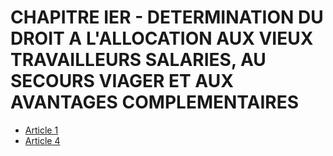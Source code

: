 # CHAPITRE IER - DETERMINATION DU DROIT A L'ALLOCATION AUX VIEUX TRAVAILLEURS SALARIES, AU SECOURS VIAGER ET AUX AVANTAGES COMPLEMENTAIRES

- [Article 1](article-1.md)
- [Article 4](article-4.md)
